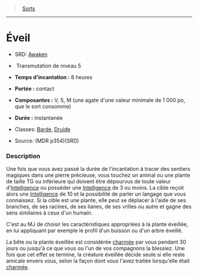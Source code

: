 ﻿---
!SpellHD
Level: 5
Type: Transmutation
CastingTime: 8 heures
Range: contact
Components: V, S, M (une agate d'une valeur minimale de 1 000 po, que le sort consomme)
Duration: instantanée
Classes: '[Barde](hd_bard.md), [Druide](hd_druid.md)'
Id: spells_hd.md#Éveil
ParentLink: spells_hd.md#sorts
Name: Éveil
ParentName: Sorts
NameLevel: 1
AltName: '[Awaken](srd_spells_awaken.md)'
Source: (MDR p354)(SRD)
---
> [Sorts](hd_spells.md)

---

# Éveil

- SRD: [Awaken](srd_spells_awaken.md)

-  Transmutation de niveau 5

- **Temps d'incantation :** 8 heures

- **Portée :** contact

- **Composantes :** V, S, M (une agate d'une valeur minimale de 1 000 po, que le sort consomme)

- **Durée :** instantanée

- Classes: [Barde](hd_bard.md), [Druide](hd_druid.md)

- Source: (MDR p354)(SRD)

### Description

Une fois que vous avez passé la durée de l'incantation à tracer des sentiers magiques dans une pierre précieuse, vous touchez un animal ou une plante de taille TG ou inférieure qui doivent être dépourvus de toute valeur d'[Intelligence](hd_abilities_intelligence.md) ou posséder une [Intelligence](hd_abilities_intelligence.md) de 3 ou moins. La cible reçoit alors une [Intelligence](hd_abilities_intelligence.md) de 10 et la possibilité de parler un langage que vous connaissez. Si la cible est une plante, elle peut se déplacer à l'aide de ses branches, de ses racines, de ses lianes, de ses vrilles ou autre et gagne des sens similaires à ceux d'un humain.

C'est au MJ de choisir les caractéristiques appropriées à la plante éveillée, en lui appliquant par exemple le profil d'un buisson ou d'un arbre éveillé.

La bête ou la plante éveillée est considérée [charmée](hd_conditions_charme.md) par vous pendant 30 jours ou jusqu'à ce que vous ou l'un de vos compagnons la blessiez. Une fois que cet effet se termine, la créature éveillée décide seule si elle reste amicale envers vous, selon la façon dont vous l'avez traitée lorsqu'elle était [charmée](hd_conditions_charme.md).

